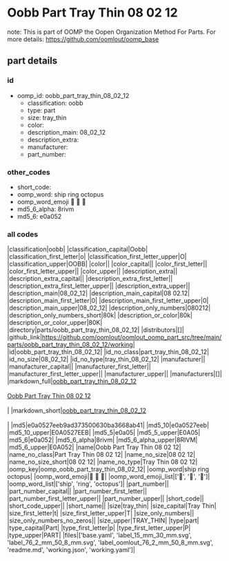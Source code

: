 # Oobb Part Tray Thin 08 02 12  

note: This is part of OOMP the Oopen Organization Method For Parts. For more details: https://github.com/oomlout/oomp_base

##  part details





### id
* oomp_id: oobb_part_tray_thin_08_02_12
  * classification: oobb
  * type: part
  * size: tray_thin
  * color: 
  * description_main: 08_02_12
  * description_extra: 
  * manufacturer: 
  * part_number: 

### other_codes
* short_code: 
* oomp_word: ship ring octopus
* oomp_word_emoji :ship: :ring: :octopus:
* md5_6_alpha: 8rivm
* md5_6: e0a052

### all codes 
|classification|oobb|
|classification_capital|Oobb|
|classification_first_letter|o|
|classification_first_letter_upper|O|
|classification_upper|OOBB|
|color||
|color_capital||
|color_first_letter||
|color_first_letter_upper||
|color_upper||
|description_extra||
|description_extra_capital||
|description_extra_first_letter||
|description_extra_first_letter_upper||
|description_extra_upper||
|description_main|08_02_12|
|description_main_capital|08 02.12|
|description_main_first_letter|0|
|description_main_first_letter_upper|0|
|description_main_upper|08_02_12|
|description_only_numbers|080212|
|description_only_numbers_short|80k|
|description_or_color|80k|
|description_or_color_upper|80K|
|directory|parts/oobb_part_tray_thin_08_02_12|
|distributors|[]|
|github_link|https://github.com/oomlout/oomlout_oomp_part_src/tree/main/parts/oobb_part_tray_thin_08_02_12/working|
|id|oobb_part_tray_thin_08_02_12|
|id_no_class|part_tray_thin_08_02_12|
|id_no_size|08_02_12|
|id_no_type|tray_thin_08_02_12|
|manufacturer||
|manufacturer_capital||
|manufacturer_first_letter||
|manufacturer_first_letter_upper||
|manufacturer_upper||
|manufacturers|[]|
|markdown_full|[oobb_part_tray_thin_08_02_12](https://github.com/oomlout/oomlout_oomp_part_src/tree/main/parts/oobb_part_tray_thin_08_02_12/working)<br>[](https://github.com/oomlout/oomlout_oomp_part_src/tree/main/parts/oobb_part_tray_thin_08_02_12/working)<br>[Oobb Part Tray Thin 08 02 12](https://github.com/oomlout/oomlout_oomp_part_src/tree/main/parts/oobb_part_tray_thin_08_02_12/working)<br><br>|
|markdown_short|[oobb_part_tray_thin_08_02_12](https://github.com/oomlout/oomlout_oomp_part_src/tree/main/parts/oobb_part_tray_thin_08_02_12/working)<br><br>|
|md5|e0a0527eeb9ad373500630ba3668ab41|
|md5_10|e0a0527eeb|
|md5_10_upper|E0A0527EEB|
|md5_5|e0a05|
|md5_5_upper|E0A05|
|md5_6|e0a052|
|md5_6_alpha|8rivm|
|md5_6_alpha_upper|8RIVM|
|md5_6_upper|E0A052|
|name|Oobb Part Tray Thin 08 02 12|
|name_no_class|Part Tray Thin 08 02 12|
|name_no_size|08 02 12|
|name_no_size_short|08 02 12|
|name_no_type|Tray Thin 08 02 12|
|oomp_key|oomp_oobb_part_tray_thin_08_02_12|
|oomp_word|ship ring octopus|
|oomp_word_emoji|:ship: :ring: :octopus:|
|oomp_word_emoji_list|[':ship:', ':ring:', ':octopus:']|
|oomp_word_list|['ship', 'ring', 'octopus']|
|part_number||
|part_number_capital||
|part_number_first_letter||
|part_number_first_letter_upper||
|part_number_upper||
|short_code||
|short_code_upper||
|short_name||
|size|tray_thin|
|size_capital|Tray Thin|
|size_first_letter|t|
|size_first_letter_upper|T|
|size_only_numbers||
|size_only_numbers_no_zeros||
|size_upper|TRAY_THIN|
|type|part|
|type_capital|Part|
|type_first_letter|p|
|type_first_letter_upper|P|
|type_upper|PART|
|files|['base.yaml', 'label_15_mm_30_mm.svg', 'label_76_2_mm_50_8_mm.svg', 'label_oomlout_76_2_mm_50_8_mm.svg', 'readme.md', 'working.json', 'working.yaml']|
